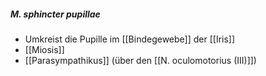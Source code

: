 ---
---
##### M. sphincter pupillae
*   Umkreist die Pupille im [[Bindegewebe]] der [[Iris]]
*   [[Miosis]]
*   [[Parasympathikus]] (über den [[N. oculomotorius (III)]])